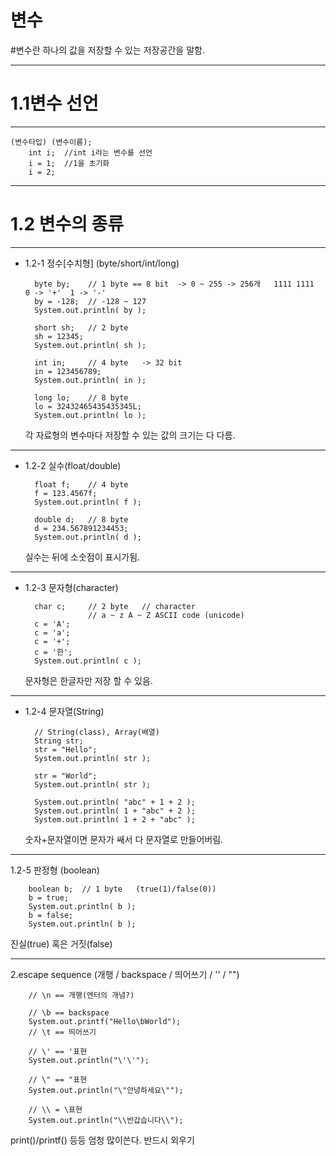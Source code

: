 변수
===================================================================================
#변수란 하나의 값을 저장할 수 있는 저장공간을 말함.

----------------------
# 1.1변수 선언
----------------------
		
    (변수타입) (변수이름);
		int i;	//int i라는 변수를 선언
		i = 1;  //1을 초기화
		i = 2;


-----------------------    
# 1.2 변수의 종류
----------------------
* 1.2-1 정수[수치형] (byte/short/int/long)

		byte by;	// 1 byte == 8 bit	-> 0 ~ 255 -> 256개   1111 1111  0 -> '+'  1 -> '-'
		by = -128;	// -128 ~ 127
		System.out.println( by );
		
		short sh;	// 2 byte
		sh = 12345;
		System.out.println( sh );
		
		int in;		// 4 byte	-> 32 bit
		in = 123456789;
		System.out.println( in );		
		
		long lo;	// 8 byte
		lo = 32432465435435345L;
		System.out.println( lo );
    
    각 자료형의 변수마다 저장할 수 있는 값의 크기는 다 다름.
    
  
---------------------------------------
* 1.2-2 실수(float/double)
		
  
		float f;	// 4 byte
		f = 123.4567f;
		System.out.println( f );
		
		double d;	// 8 byte
		d = 234.567891234453;
		System.out.println( d );
    
    실수는 뒤에 소숫점이 표시가됨.

---------------------------------------
* 1.2-3 문자형(character)

		char c;		// 2 byte 	// character
					// a ~ z A ~ Z ASCII code (unicode)
		c = 'A';
		c = 'a';
		c = '+';
		c = '한';
		System.out.println( c );
    
    문자형은 한글자만 저장 할 수 있음.
    
----------------------------------------
* 1.2-4 문자열(String)


		// String(class), Array(배열)
		String str;
		str = "Hello";
		System.out.println( str );
		
		str = "World";
		System.out.println( str );
		
		System.out.println( "abc" + 1 + 2 );
		System.out.println( 1 + "abc" + 2 );
		System.out.println( 1 + 2 + "abc" );
    
    
   
    숫자+문자열이면 문자가 쌔서 다 문자열로 만들어버림.

--------------------------------------

1.2-5 판정형 (boolean) 	

		boolean b;	// 1 byte	(true(1)/false(0))		
		b = true; 
		System.out.println( b );
		b = false;
		System.out.println( b );
    
    
 진실(true) 혹은 거짓(false) 
    
--------------------------------------    
		
2.escape sequence (개행 / backspace / 띄어쓰기 / '' / "")


		// \n == 개행(엔터의 개념?)

		// \b == backspace
		System.out.printf("Hello\bWorld");
		// \t == 띄어쓰기
		
		// \' == '표현
		System.out.println("\'\'");
		
		// \" == "표현
		System.out.println("\"안녕하세요\"");
		
		// \\ = \표현
		System.out.println("\\반갑습니다\\");
    
  print()/printf() 등등 엄청 많이쓴다. 반드시 외우기
	
